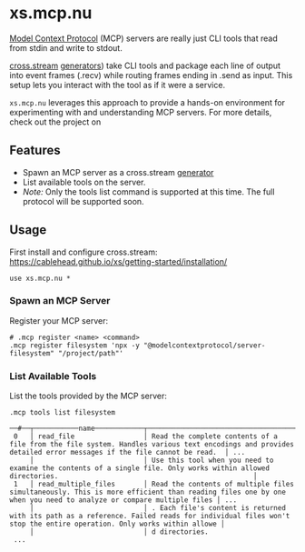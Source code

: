 # xs.mcp.nu

[Model Context Protocol](https://modelcontextprotocol.io/introduction) (MCP)
servers are really just CLI tools that read from stdin and write to stdout.

[cross.stream](https://github.com/cablehead/xs)
[generators](https://cablehead.github.io/xs/reference/generators/)) take CLI
tools and package each line of output into event frames (.recv) while routing
frames ending in .send as input. This setup lets you interact with the tool as
if it were a service.

`xs.mcp.nu` leverages this approach to provide a hands-on environment for
experimenting with and understanding MCP servers. For more details, check out
the project on

## Features

- Spawn an MCP server as a cross.stream
  [generator](https://cablehead.github.io/xs/reference/generators/)
- List available tools on the server.
- _Note:_ Only the tools list command is supported at this time. The full
  protocol will be supported soon.

## Usage

First install and configure cross.stream:
https://cablehead.github.io/xs/getting-started/installation/

```nushell
use xs.mcp.nu *
```

### Spawn an MCP Server

Register your MCP server:

```nushell
# .mcp register <name> <command>
.mcp register filesystem 'npx -y "@modelcontextprotocol/server-filesystem" "/project/path"'
```

### List Available Tools

List the tools provided by the MCP server:

```nushell
.mcp tools list filesystem
```

```
──#──┬───────────name────────────┬─────────────────────────────────────────────────────────────────────────description─────────────────────────────────────────────────────────────────────────┬─...─
 0   │ read_file                 │ Read the complete contents of a file from the file system. Handles various text encodings and provides detailed error messages if the file cannot be read.  │ ...
     │                           │ Use this tool when you need to examine the contents of a single file. Only works within allowed directories.                                                │
 1   │ read_multiple_files       │ Read the contents of multiple files simultaneously. This is more efficient than reading files one by one when you need to analyze or compare multiple files │ ...
     │                           │ . Each file's content is returned with its path as a reference. Failed reads for individual files won't stop the entire operation. Only works within allowe │
     │                           │ d directories.
 ...
```
